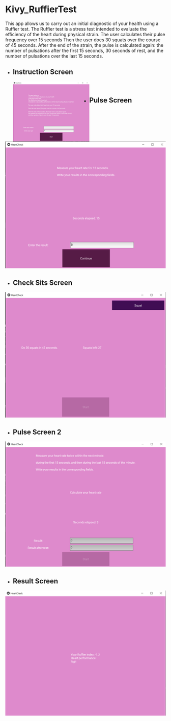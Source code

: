 # Kivy_RuffierTest
This app allows us to carry out an initial diagnostic of your health  using a Ruffier test.
The Ruffier test is a stress test intended to evaluate the efficiency of the heart during physical strain.
The user calculates their pulse frequency over 15 seconds
Then the user does 30 squats over the course of 45 seconds.
After the end of the strain, the pulse is calculated again:  the number of pulsations after the first 15 seconds, 30 seconds of rest, and the number of pulsations over the last 15 seconds.


- ## Instruction Screen
    <a href="URL">
        <img src="image/InstrScr.png" align="left" height="50%" width="50%" >
     </a>
    
    <br />

- ## Pulse Screen
![pulse1 Screen](image/pulse1.png)

- ## Check Sits Screen
![CheckSit Screen](image/checkSit.png)

- ## Pulse Screen 2
![pulse2 Screen](image/pulse2.png)

- ## Result Screen
![Result Screen](image/result.png)

